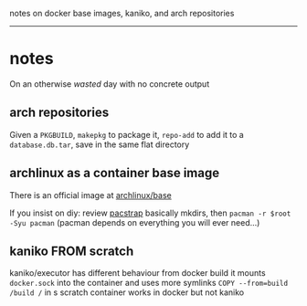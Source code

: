 notes on docker base images, kaniko, and arch repositories

---

# notes

On an otherwise _wasted_ day with no concrete output

## arch repositories

Given a `PKGBUILD`,
`makepkg` to package it,
`repo-add` to add it to a `database.db.tar`,
save in the same flat directory

## archlinux as a container base image

There is an official image at [archlinux/base](https://hub.docker.com/r/archlinux/base/)

If you insist on diy: review [pacstrap](https://git.archlinux.org/arch-install-scripts.git/tree/pacstrap.in)
basically mkdirs,
then `pacman -r $root -Syu pacman`
(pacman depends on everything you will ever need...)

## kaniko FROM scratch

kaniko/executor has different behaviour from docker build
it mounts `docker.sock` into the container and uses more symlinks
`COPY --from=build /build /` in s scratch container works in docker but not kaniko
